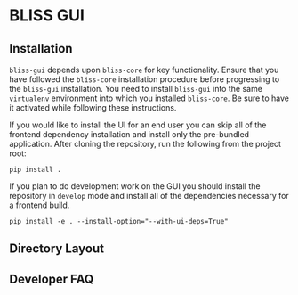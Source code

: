 BLISS GUI
=========

Installation
------------

`bliss-gui` depends upon `bliss-core` for key functionality. Ensure that you have followed the `bliss-core` installation procedure before progressing to the `bliss-gui` installation. You need to install `bliss-gui` into the same `virtualenv` environment into which you installed `bliss-core`. Be sure to have it activated while following these instructions.

If you would like to install the UI for an end user you can skip all of the frontend dependency installation and install only the pre-bundled application. After cloning the repository, run the following from the project root:

```
pip install .
```

If you plan to do development work on the GUI you should install the repository in `develop` mode and install all of the dependencies necessary for a frontend build.

```
pip install -e . --install-option="--with-ui-deps=True"
```

Directory Layout
----------------

Developer FAQ
-------------
